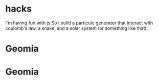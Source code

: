 # hacks
I'm having fun with js
So i build a particule generator that interact with coulomb's law, a snake, and a solar system (or something like that).
# Geomia
# Geomia
